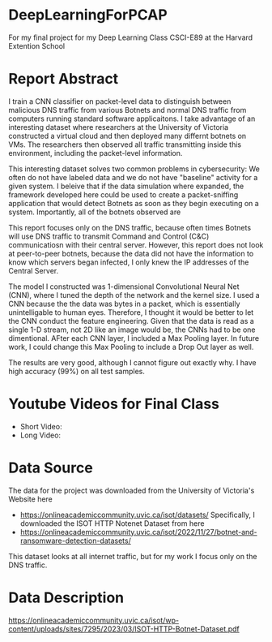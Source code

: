 # DeepLearningForPCAP
For my final project for my Deep Learning Class CSCI-E89 at the Harvard Extention School

# Report Abstract
I train a CNN classifier on packet-level data to distinguish between malicious DNS traffic from various Botnets and normal DNS traffic from computers running standard software applicaitons. I take advantage of an interesting dataset where researchers at the University of Victoria constructed a virtual cloud and then deployed many differnt botnets on VMs. The researchers then observed all traffic transmitting inside this environment, including the packet-level information. 

This interesting dataset solves two common problems in cybersecurity: We often do not have labeled data and we do not have "baseline" activity for a given system.  I beleive that if the data simulation where expanded, the framework developed here could be used to create a packet-sniffing application that would detect Botnets as soon as they begin executing on a system. Importantly, all of the botnets observed are 

This report focuses only on the DNS traffic, because often times Botnets will use DNS traffic to transmit Command and Control (C&C) communicatiosn with their central server. However, this report does not look at peer-to-peer botnets, because the data did not have the information to know which servers began infected, I only knew the IP addresses of the Central Server. 

The model I constructed was 1-dimensional Convolutional Neural Net (CNN), where I tuned the depth of the network and the kernel size.  I used a CNN because the the data was bytes in a packet, which is essentially unintelligable to human eyes. Therefore, I thought it would be better to let the CNN conduct the feature engineering.  Given that the data is read as a single 1-D stream, not 2D like an image would be, the CNNs had to be one dimentional.  AFter each CNN layer, I included a Max Pooling layer. In future work, I could change this Max Pooling to include a Drop Out layer as well. 

The results are very good, although I cannot figure out exactly why.  I have high accuracy (99%) on all test samples. 


# Youtube Videos for Final Class
- Short Video: 
- Long Video: 

# Data Source
The data for the project was downloaded from the University of Victoria's Website here
- https://onlineacademiccommunity.uvic.ca/isot/datasets/
Specifically, I downloaded the ISOT HTTP Notenet Dataset from here
- https://onlineacademiccommunity.uvic.ca/isot/2022/11/27/botnet-and-ransomware-detection-datasets/

This dataset looks at all internet traffic, but for my work I focus only on the DNS traffic. 

# Data Description
https://onlineacademiccommunity.uvic.ca/isot/wp-content/uploads/sites/7295/2023/03/ISOT-HTTP-Botnet-Dataset.pdf
